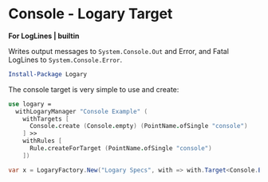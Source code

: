 # Console - Logary Target

**For LogLines | builtin**

Writes output messages to `System.Console.Out` and Error, and Fatal LogLines
to `System.Console.Error`.

``` powershell
Install-Package Logary
```

The console target is very simple to use and create:

``` fsharp
use logary =
  withLogaryManager "Console Example" (
    withTargets [
      Console.create (Console.empty) (PointName.ofSingle "console")
    ] >>
    withRules [
      Rule.createForTarget (PointName.ofSingle "console")
    ])
```

``` csharp
var x = LogaryFactory.New("Logary Specs", with => with.Target<Console.Builder>());
```
